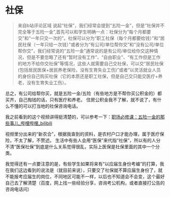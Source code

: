# 社保
> 来自b站评论区域
说起“社保”，我们经常会提到“五险一金”，但是“社保并不完全等于五险一金”,首先可以和学生明确一点：社保分为“每个月都要交”和“一年只交一次的”。社保可以分为“职工社保（每个月都要给钱）”和“居民社保（一年只给一次钱）”或者分为“有公司/单位帮你交”和“没有公司/单位帮你交”，我们经常说的“五险一金”通常说的是有公司/单位给你交这种情况，但是不要忽略了还有“暂时没有工作”、“自由职业”、“有工作但是工作的地方不给你交社保”等情况，这些人就需要自己交社保，可以交“居民社保(包括居民医保+居民养老保险，没有生育失业工伤)”或者“以灵活就业人员的身份自己购买社保（它的本质还是职工社保，但是自己交只能交医疗+养老，没有生育失业工伤）。

总之，有公司给帮你买，就是五险一金/五险（有些地方是不帮你买公积金的）都买齐，自己掏钱的话，只有医疗和养老。
住房公积金我不了解，就不说了，有什么不懂的可以打当地的社保咨询电话。

我之前看到的这个视频讲得挺清楚的，可以参考一下：[职场必修课：五险一金的那些事儿\_哔哩哔哩\_bilibili](https://www.bilibili.com/video/BV1xZ421N7x6/?share_source=copy_web&vd_source=f0ba8741e542f3e595fe340198893b13)

视频里分出来的“新农合”，根据我查到的资料，是农村户口才能办理，属于医疗保险，不太了解，不赘述。
生活中有些人会用“医保”来代指“社保”，所以有的人分不清“医保社保”到底是什么关系觉得很乱，实际上医保是社保里面的其中一个分类。

我觉得还有一点要注意的是，有些学生如果将来有“以应届生身份考编”的打算，我在我们这边看到的说法是（就目前来说），只要交了社保就不算应届生身份了，就不能报考应届生的岗位，不同地区可能不一样，以后也不知道会不会变，这个最好自己去了解清楚（百度，网上找一些经验分享，咨询考公机构，或者直接打公告的咨询电话问）
